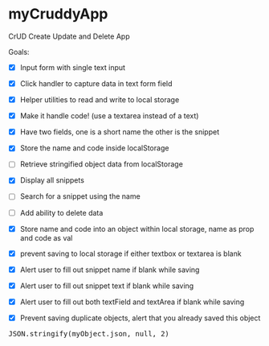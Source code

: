 # myCruddyApp
CrUD Create Update and Delete App


Goals:

- [x] Input form with single text input
- [x] Click handler to capture data in text form field
- [x] Helper utilities to read and write to local storage
- [x] Make it handle code! (use a textarea instead of a text)
- [x] Have two fields, one is a short name the other is the snippet
- [x] Store the name and code inside localStorage
- [ ] Retrieve stringified object data from localStorage
- [x] Display all snippets
- [ ] Search for a snippet using the name
- [ ] Add ability to delete data 
- [x] Store name and code into an object within local storage, name as prop and code as val
- [x] prevent saving to local storage if either textbox or textarea is blank
- [x] Alert user to fill out snippet name if blank while saving
- [x] Alert user to fill out snippet text if blank while saving
- [x] Alert user to fill out both textField and textArea if blank while saving
- [x] Prevent saving duplicate objects, alert that you already saved this object


<pre>JSON.stringify(myObject.json, null, 2)</pre>
<code></code>